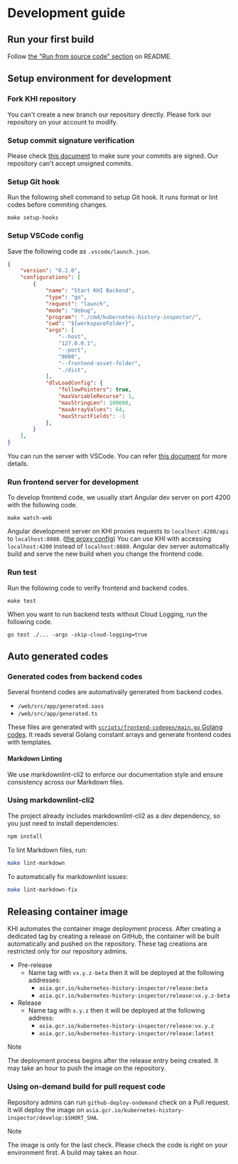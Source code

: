 # Development guide

## Run your first build

Follow [the "Run from source code" section](../../README.md#run-from-source-code) on README.

## Setup environment for development

### Fork KHI repository

You can't create a new branch our repository directly. Please fork our repository on your account to modify.

### Setup commit signature verification

Please check [this document](https://docs.github.com/en/authentication/managing-commit-signature-verification) to make sure your commits are signed.
Our repository can't accept unsigned commits.

### Setup Git hook

Run the following shell command to setup Git hook. It runs format or lint codes before commiting changes.

```shell
make setup-hooks
```

### Setup VSCode config

Save the following code as `.vscode/launch.json`.

```json
{
    "version": "0.2.0",
    "configurations": [
        {
            "name": "Start KHI Backend",
            "type": "go",
            "request": "launch",
            "mode": "debug",
            "program": "./cmd/kubernetes-history-inspector/",
            "cwd": "${workspaceFolder}",
            "args": [
                "--host",
                "127.0.0.1",
                "--port",
                "8080",
                "--frontend-asset-folder",
                "./dist",
            ],
            "dlvLoadConfig": {
                "followPointers": true,
                "maxVariableRecurse": 1,
                "maxStringLen": 100000,
                "maxArrayValues": 64,
                "maxStructFields": -1
            },
        }
    ], 
}
```

You can run the server with VSCode. You can refer [this document](https://code.visualstudio.com/docs/languages/go) for more details.

### Run frontend server for development

To develop frontend code, we usually start Angular dev server on port 4200 with the following code.

```shell
make watch-web
```

Angular development server on KHI proxies requests to `localhost:4200/api` to `localhost:8080`. ([the proxy config](../../web/proxy.conf.mjs))
You can use KHI with accessing `localhost:4200` instead of `localhost:8080`. Angular dev server automatically build and serve the new build when you change the frontend code.

### Run test

Run the following code to verify frontend and backend codes.

```shell
make test
```

When you want to run backend tests without Cloud Logging, run the following code.

```shell
go test ./... -args -skip-cloud-logging=true
```

## Auto generated codes

### Generated codes from backend codes

Several frontend codes are automativally generated from backend codes.

* `/web/src/app/generated.sass`
* `/web/src/app/generated.ts`

These files are generated with [`scripts/frontend-codegen/main.go` Golang codes](../../scripts/frontend-codegen/main.go). It reads several Golang constant arrays and generate frontend codes with templates.

#### Markdown Linting

We use markdownlint-cli2 to enforce our documentation style and ensure consistency across our Markdown files.

### Using markdownlint-cli2

The project already includes markdownlint-cli2 as a dev dependency, so you just need to install dependencies:

```bash
npm install
```

To lint Markdown files, run:

```bash
make lint-markdown
```

To automatically fix markdownlint issues:

```bash
make lint-markdown-fix
```

## Releasing container image

KHI automates the container image deployment process.
After creating a dedicated tag by creating a release on GitHub, the container will be built automatically and pushed on the repository.
These tag creations are restricted only for our repository admins.

* Pre-release
  * Name tag with `vx.y.z-beta` then it will be deployed at the following addresses:
    * `asia.gcr.io/kubernetes-history-inspector/release:beta`
    * `asia.gcr.io/kubernetes-history-inspector/release:vx.y.z-beta`
* Release
  * Name tag with `x.y.z` then it will be deployed at the following address:
    * `asia.gcr.io/kubernetes-history-inspector/release:vx.y.z`
    * `asia.gcr.io/kubernetes-history-inspector/release:latest`

> [!NOTE]
> The deployment process begins after the release entry being created. It may take an hour to push the image on the repository.

### Using on-demand build for pull request code

Repository admins can run `github-deploy-ondemand` check on a Pull request.
It will deploy the image on `asia.gcr.io/kubernetes-history-inspector/develop:$SHORT_SHA`.

> [!NOTE]
> The image is only for the last check. Please check the code is right on your environment first.
> A build may takes an hour.
